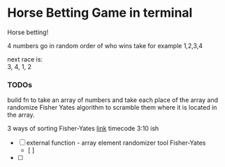 # Horse Betting Game in terminal

Horse betting!

4 numbers go in random order of who wins
take for example
1,2,3,4

next race is:  
3, 4, 1, 2

### TODOs

build fn to take an array of numbers and take each place of the array and randomize Fisher Yates algorithm to scramble them where it is located in the array.

3 ways of sorting Fisher-Yates [link](https://www.youtube.com/watch?v=4zx5bM2OcvA) timecode 3:10 ish


- [ ] external function -  array element randomizer tool Fisher-Yates
  - [ ] 
-[ ]

